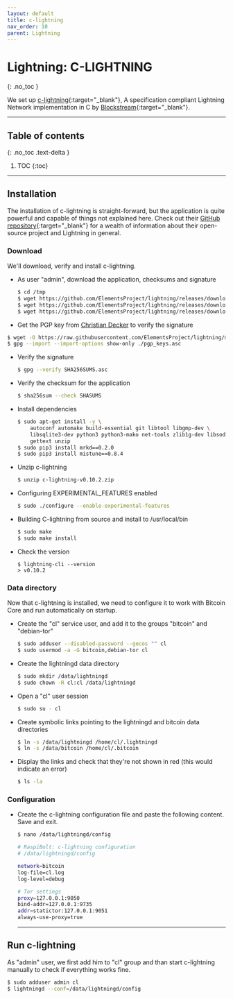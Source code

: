 ```yaml
---
layout: default
title: c-lightning
nav_order: 10
parent: Lightning
---
```

<!-- markdownlint-disable MD014 MD022 MD025 MD033 MD040 -->
# Lightning: C-LIGHTNING
{: .no_toc }

We set up [c-lightning](https://github.com/ElementsProject/lightning#readme){:target="_blank"}, A specification compliant Lightning Network implementation in C by [Blockstream](https://blockstream.com/lightning/){:target="_blank"}.

---

## Table of contents
{: .no_toc .text-delta }

1. TOC
{:toc}

---

## Installation

The installation of c-lightning is straight-forward, but the application is quite powerful and capable of things not explained here. Check out their [GitHub repository](https://github.com/ElementsProject/){:target="_blank"} for a wealth of information about their open-source project and Lightning in general.

### Download

We'll download, verify and install c-lightning.

* As user "admin", download the application, checksums and signature
  
  ```sh
  $ cd /tmp
  $ wget https://github.com/ElementsProject/lightning/releases/download/v0.10.2/clightning-v0.10.2.zip
  $ wget https://github.com/ElementsProject/lightning/releases/download/v0.10.2/SHA256SUMS.asc
  $ wget https://github.com/ElementsProject/lightning/releases/download/v0.10.2/SHA256SUMS
  ```
  
* Get the PGP key from [Christian Decker](https://github.com/cdecker) to verify the signature

```sh
$ wget -O https://raw.githubusercontent.com/ElementsProject/lightning/master/contrib/keys/cdecker.txt
$ gpg --import --import-options show-only ./pgp_keys.asc
```

* Verify the signature

  ```sh
  $ gpg --verify SHA256SUMS.asc
  ```

* Verify the checksum for the application

  ```sh
  $ sha256sum --check SHASUMS
  ```
  
* Install dependencies
  
  ```sh
  $ sudo apt-get install -y \
      autoconf automake build-essential git libtool libgmp-dev \
      libsqlite3-dev python3 python3-mako net-tools zlib1g-dev libsodium-dev \
      gettext unzip
  $ sudo pip3 install mrkd==0.2.0
  $ sudo pip3 install mistune==0.8.4
  ```
  
* Unzip c-lightning

  ```sh
  $ unzip c-lightning-v0.10.2.zip
  ```
  
* Configuring EXPERIMENTAL_FEATURES enabled

  ```sh
  $ sudo ./configure --enable-experimental-features
  ```
  
* Building C-lightning from source and install to /usr/local/bin

  ```sh
  $ sudo make
  $ sudo make install
  ```

* Check the version

  ```
  $ lightning-cli --version
  > v0.10.2
  ```
  
### Data directory

Now that c-lightning is installed, we need to configure it to work with Bitcoin Core and run automatically on startup.

* Create the "cl" service user, and add it to the groups "bitcoin" and "debian-tor"

  ```sh
  $ sudo adduser --disabled-password --gecos "" cl
  $ sudo usermod -a -G bitcoin,debian-tor cl
  ```
  
* Create the lightningd data directory

  ```sh
  $ sudo mkdir /data/lightningd
  $ sudo chown -R cl:cl /data/lightningd
  ```
  
* Open a "cl" user session

  ```sh
  $ sudo su - cl
  ```
  
* Create symbolic links pointing to the lightningd and bitcoin data directories

  ```sh
  $ ln -s /data/lightningd /home/cl/.lightningd
  $ ln -s /data/bitcoin /home/cl/.bitcoin
  ```
  
* Display the links and check that they're not shown in red (this would indicate an error)

  ```sh
  $ ls -la
  ```
  
### Configuration

* Create the c-lightning configuration file and paste the following content.
  Save and exit.

  ```sh
  $ nano /data/lightningd/config
  ```
  ```sh
  # RaspiBolt: c-lightning configuration
  # /data/lightningd/config

  network=bitcoin
  log-file=cl.log
  log-level=debug

  # Tor settings
  proxy=127.0.0.1:9050
  bind-addr=127.0.0.1:9735
  addr=statictor:127.0.0.1:9051
  always-use-proxy=true
  ```
  
  ---
  
## Run c-lightning

As "admin" user, we first add him to "cl" group and than start c-lightning manually to check if everything works fine.

```sh
$ sudo adduser admin cl
$ lightningd --conf=/data/lightningd/config
```
